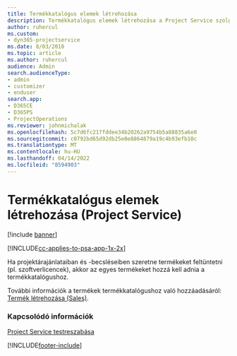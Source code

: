 ```yaml
---
title: Termékkatalógus elemek létrehozása
description: Termékkatalógus elemek létrehozása a Project Service szolgáltatásban
author: ruhercul
ms.custom:
- dyn365-projectservice
ms.date: 8/03/2018
ms.topic: article
ms.author: ruhercul
audience: Admin
search.audienceType:
- admin
- customizer
- enduser
search.app:
- D365CE
- D365PS
- ProjectOperations
ms.reviewer: johnmichalak
ms.openlocfilehash: 5c7d6fc217fddee34b20262a9754b5a88835a6e0
ms.sourcegitcommit: c0792bd65d92db25e0e8864879a19c4b93efb10c
ms.translationtype: MT
ms.contentlocale: hu-HU
ms.lasthandoff: 04/14/2022
ms.locfileid: "8594903"
---
```

# <a name="create-product-catalog-items-project-service"></a>Termékkatalógus elemek létrehozása (Project Service)

[!include [banner](../includes/psa-now-project-operations.md)]

[!INCLUDE[cc-applies-to-psa-app-1x-2x](../includes/cc-applies-to-psa-app-1x-2x.md)]

Ha projektárajánlataiban és -becsléseiben szeretne termékeket feltüntetni (pl. szoftverlicencek), akkor az egyes termékeket hozzá kell adnia a termékkatalógushoz.  
  
 További információk a termékek termékkatalógushoz való hozzáadásáról: [Termék létrehozása (Sales)](/dynamics365/sales-enterprise/create-product-sales).  
  
### <a name="see-also"></a>Kapcsolódó információk  
 [Project Service testreszabása](../psa/configure.md)


[!INCLUDE[footer-include](../includes/footer-banner.md)]
